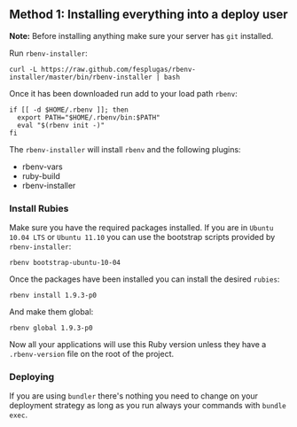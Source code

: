 ## Method 1: Installing everything into a deploy user

**Note:** Before installing anything make sure your server has `git` installed.

Run `rbenv-installer`:

    curl -L https://raw.github.com/fesplugas/rbenv-installer/master/bin/rbenv-installer | bash

Once it has been downloaded run add to your load path `rbenv`:

```
if [[ -d $HOME/.rbenv ]]; then
  export PATH="$HOME/.rbenv/bin:$PATH"
  eval "$(rbenv init -)"
fi
```

The `rbenv-installer` will install `rbenv` and the following plugins:

- rbenv-vars
- ruby-build
- rbenv-installer

### Install Rubies

Make sure you have the required packages installed. If you are in `Ubuntu 10.04 LTS` or `Ubuntu 11.10` you can use the bootstrap scripts provided by `rbenv-installer`:

    rbenv bootstrap-ubuntu-10-04

Once the packages have been installed you can install the desired `rubies`:

    rbenv install 1.9.3-p0

And make them global:

    rbenv global 1.9.3-p0

Now all your applications will use this Ruby version unless they have a `.rbenv-version` file on the root of the project.

### Deploying

If you are using `bundler` there's nothing you need to change on your deployment strategy as long as you run always your commands with `bundle exec`.